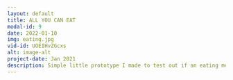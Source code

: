 ```yaml
---
layout: default
title: ALL YOU CAN EAT
modal-id: 9
date: 2022-01-10
img: eating.jpg
vid-id: UOEIHvZGcxs
alt: image-alt
project-date: Jan 2021
description: Simple little prototype I made to test out if an eating mechanic would feel good in VR. Has multiplayer enabled, next steps would be to split controls so that player1 is controlling the left hand, player2 controlling the right one. 
---
```


